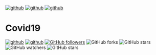 [![github](https://forthebadge.com/images/badges/built-with-love.svg)](https://github.com/abhackerofficial)
[![github](https://img.shields.io/github/stars/abhackerofficial/Covid19?style=for-the-badge)](https://github.com/abhackerofficial)
[![github](https://img.shields.io/badge/Covid19-Yes-green?style=for-the-badge)](https://github.com/abhackerofficial)

# Covid19
[![github](https://img.shields.io/badge/coding-bash-brightgreen.svg)](https://github.com/abhackerofficial)
[![github](https://img.shields.io/badge/Covid19-v1.3-red.svg)](https://github.com/abhackerofficial)
[![GitHub followers](https://img.shields.io/github/followers/abhackerofficial.svg?style=social)](https://github.com/abhackerofficial)
![GitHub forks](https://img.shields.io/github/forks/abhackerofficial/PhoneInfoga.svg?style=social)
![GitHub stars](https://img.shields.io/github/stars/abhackerofficial/PhoneInfoga.svg?style=social)
![GitHub watchers](https://img.shields.io/github/watchers/abhackerofficial/PhoneInfoga.svg?style=social)
![GitHub stars](https://img.shields.io/github/stars/abhackerofficial/PhoneInfoga.svg?style=social)
